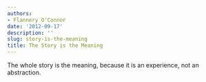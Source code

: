 ```yaml
---
authors:
- Flannery O'Connor
date: '2012-09-17'
description: ''
slug: story-is-the-meaning
title: The Story is the Meaning
---
```


The whole story is the meaning, because it is an experience, not an abstraction.
